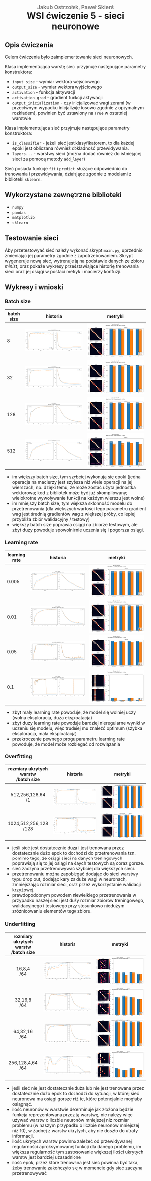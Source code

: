 <div style="padding: 2% 5%;">

<h1 style="text-align: center;">
<div style="color:grey; font-size: 0.6em;">Jakub Ostrzołek, Paweł Skierś</div>
<div>WSI ćwiczenie 5 - sieci neuronowe</div>
</h1>

## Opis ćwiczenia
Celem ćwiczenia było zaimplementowanie sieci neuronowych.

Klasa implementująca warstę sieci przyjmuje następujące parametry konstruktora:
* `input_size` - wymiar wektora wejściowego
* `output_size` - wymiar wektora wyjściowego
* `activation` - funkcja aktywacji
* `activation_grad` - gradient funkcji aktywacji
* `output_inicialization` - czy inicjalizować wagi zerami (w przeciwnym wypadku inicjalizuje losowo zgodnie z optymalnym rozkładem), powinien być ustawiony na `True` w ostatniej warstwie

Klasa implementująca sieć przyjmuje następujące parametry konstruktora:
* `is_classifier` - jeżeli sieć jest klasyfikatorem, to dla każdej epoki jest obliczana również dokładność przewidywania.
* `layers...` - warstwy sieci (można dodać również do istniejącej sieci za pomocą metody `add_layer`)

Sieć posiada funkcje `fit` i `predict`, służące odpowiednio do trenowania i przewidywania, działające zgodnie z modelami z biblioteki `sklearn`.

## Wykorzystane zewnętrzne biblioteki
* `numpy`
* `pandas`
* `matplotlib`
* `sklearn`

## Testowanie sieci
Aby przetestowyać sieć należy wykonać skrypt `main.py`, uprzednio zmieniając jej parametry zgodnie z zapotrzebowaniem.
Skrypt wygeneruje nową sieć, wytrenuje ją na podstawie danych ze zbioru _minist_, oraz pokaże wykresy przedstawiające historię trenowania sieci oraz jej osiągi w postaci metryk i macierzy konfuzji.

## Wykresy i wnioski


### Batch size
batch size | historia | metryki
-|-|-
8 | ![wykres](plots/batch_size/history,layers=[512,256,128,64],batch_size=8,learn_rate=0.01,epochs=100.png) | ![wykres](plots/batch_size/metrics,layers=[512,256,128,64],batch_size=8,learn_rate=0.01,epochs=100.png)
32 | ![wykres](plots/batch_size/history,layers=[512,256,128,64],batch_size=32,learn_rate=0.01,epochs=100.png) | ![wykres](plots/batch_size/metrics,layers=[512,256,128,64],batch_size=32,learn_rate=0.01,epochs=100.png)
128 | ![wykres](plots/batch_size/history,layers=[512,256,128,64],batch_size=128,learn_rate=0.01,epochs=100.png) | ![wykres](plots/batch_size/metrics,layers=[512,256,128,64],batch_size=128,learn_rate=0.01,epochs=100.png)
512 | ![wykres](plots/batch_size/history,layers=[512,256,128,64],batch_size=512,learn_rate=0.01,epochs=100.png) | ![wykres](plots/batch_size/metrics,layers=[512,256,128,64],batch_size=512,learn_rate=0.01,epochs=100.png)

* im większy batch size, tym szybciej wykonują się epoki (jedna operacja na macierzy jest szybsza niż wiele operacji na jej wierszach, np. dzięki temu, że może zostać użyta jednostka wektorowa; kod z bibliotek może być już skompilowany; wielokrotne wywoływanie funkcji na każdym wierszu jest wolne)
* im mniejszy batch size, tym większa skłonność modelu do przetrenowania (dla większych wartości tego parametru gradient wag jest średnią gradientów wag z większej próby, co lepiej przybliża zbiór walidacyjny / testowy)
* większy batch size poprawia osiągi na zbiorze testowym, ale zbyt duży powoduje spowolnienie uczenia się i pogorsza osiągi.

### Learning rate
learning rate | historia | metryki
-|-|-
0.005 | ![wykres](plots/learning_rate/history,layers=[512,256,128,64],batch_size=128,learn_rate=0.005,epochs=100.png) | ![wykres](plots/learning_rate/metrics,layers=[512,256,128,64],batch_size=128,learn_rate=0.005,epochs=100.png)
0.01 | ![wykres](plots/learning_rate/history,layers=[512,256,128,64],batch_size=128,learn_rate=0.01,epochs=100.png) | ![wykres](plots/learning_rate/metrics,layers=[512,256,128,64],batch_size=128,learn_rate=0.01,epochs=100.png)
0.05 | ![wykres](plots/learning_rate/history,layers=[512,256,128,64],batch_size=128,learn_rate=0.05,epochs=100.png) | ![wykres](plots/learning_rate/metrics,layers=[512,256,128,64],batch_size=128,learn_rate=0.05,epochs=100.png)
0.1 | ![wykres](plots/learning_rate/history,layers=[512,256,128,64],batch_size=128,learn_rate=0.1,epochs=100.png) | ![wykres](plots/learning_rate/metrics,layers=[512,256,128,64],batch_size=128,learn_rate=0.1,epochs=100.png)

* zbyt mały learning rate powoduje, że model się wolniej uczy (wolna eksploracja, duża eksploatacja)
* zbyt duży learning rate powoduje bardziej nieregularne wyniki w uczeniu się modelu, więc trudniej mu znaleźć optimum (szybka eksploracja, mała eksploatacja)
* przekroczenie pewnego progu parametru learning rate powoduje, że model może rozbiegać od rozwiązania

### Overfitting
rozmiary ukrytych warstw</br>/batch size | historia | metryki
:-:|-|-
512,256,128,64 </br> /1 | ![wykres](plots/overfitting/history,layers=[512,256,128,64],batch_size=1,learn_rate=0.001.png) | ![wykres](plots/overfitting/metrics,layers=[512,256,128,64],batch_size=1,learn_rate=0.001.png)
1024,512,256,128 </br> /128 | ![wykres](plots/overfitting/history,layers=[1024,512,256,128],batch_size=128,learn_rate=0.05.png) | ![wykres](plots/overfitting/metrics,layers=[1024,512,256,128],batch_size=128,learn_rate=0.05.png)

* jeśli sieć jest dostatecznie duża i jest trenowana przez dostatecznie dużo epok to dochodzi do przetrenowania tzn. pomimo tego, że osiągi sieci na danych treningowych poprawiają się to jej osiągi na daych testowych są coraz gorsze.
* sieć zaczyna przetrenowywać szybciej dla większych sieci.
* przetrenowaniu można zapobiegać dodając do sieci warstwy typu drop out, dodając kary za duże wagi w neuronach, zmniejszając rozmiar sieci, oraz przez wykorzystanie walidacji krzyżowej.
* prawdopodobnym powodem niewielkiego przetrenowania w przypadku naszej sieci jest duży rozmiar zbiorów treningowego, walidacyjnego i testowego przy stosunkowo niedużym zróżnicowaniu elementów tego zbioru.

### Underfitting
rozmiary ukrytych warstw</br>/batch size| historia | metryki
:-:|-|-
16,8,4 </br> /64 | ![wykres](plots/underfitting/history,layers=[16,8,4],batch_size=64,learn_rate=0.001.png) | ![wykres](plots/underfitting/metrics,layers=[16,8,4],batch_size=64,learn_rate=0.001.png)
32,16,8 </br> /64 | ![wykres](plots/underfitting/history,layers=[32,16,8],batch_size=64,learn_rate=0.001.png) | ![wykres](plots/underfitting/metrics,layers=[32,16,8],batch_size=64,learn_rate=0.001.png)
64,32,16 </br> /64 | ![wykres](plots/underfitting/history,layers=[64,32,16],batch_size=64,learn_rate=0.001.png) | ![wykres](plots/underfitting/metrics,layers=[64,32,16],batch_size=64,learn_rate=0.001.png)
256,128,4,64 </br> /64 | ![wykres](plots/underfitting/history,layers=[256,128,4,64],batch_size=64,learn_rate=0.001.png) | ![wykres](plots/underfitting/metrics,layers=[256,128,4,64],batch_size=64,learn_rate=0.001.png)

* jeśli sieć nie jest dostatecznie duża lub nie jest trenowana przez dostatecznie dużo epok to dochodzi do sytuacji, w której sieć neuronowa ma osiągi gorsze niż te, które potencjalnie mogłaby osiągnąć.
* ilość neuronów w warstwie determinuje jak złożona będzie funkcja reprezentowana przez tą warstwę, nie należy więc używać warstw o liczbie neuronów mniejszej niż rozmiar problemu (w naszym przypadku o liczbie neuronów mniejszej niż 10), w żadnej z warstw ukrytych, aby nie doszło do utraty informacji.
* ilość ukrytych warstw powinna zależeć od przewidywanej regularności aproksymowanej funkcji dla danego problemu, im większa regularność tym zastosowanie większej ilości ukrytych warstw jest bardziej uzasadnione
* ilość epok, przez które trenowana jest sieć powinna być taka, żeby trenowanie zakończyło się w momencie gdy sieć zaczyna przetrenowywać

<!--
1. Overfitting
2. Underfitting
3. Batch size
4. learning rate
-->

</div>